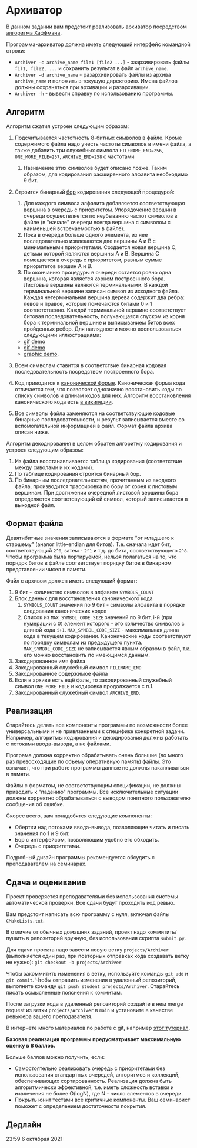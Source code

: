 # Архиватор

В данном задании вам предстоит реализовать архиватор
посредством [алгоритма Хаффмана](https://en.wikipedia.org/wiki/Huffman_coding).

Программа-архиватор должна иметь следующий интерфейс командной строки:

* `Archiver -c archive_name file1 [file2 ...]` - заархивировать файлы `fil1, file2, ...` и сохранить результат в
  файл `archive_name`.
* `Archiver -d archive_name` - разархивировать файлы из архива `archive_name` и положить в текущую директорию. Имена
  файлов должны сохраняться при архивации и разархивации.
* `Archiver -h` - вывести справку по использованию программы.

## Алгоритм

Алгоритм сжатия устроен следующим образом:

1. Подсчитывается частотность 8-битных символов в файле. Кроме содержимого файла надо учесть частоты символов в имени
   файла, а также добавить три служебных символа `FILENAME_END=256`, `ONE_MORE_FILE=257`, `ARCHIVE_END=258` с частотами
   1. Назначение этих символов будет описано позже. Таким образом, для кодирования расширенного алфавита необходимо 9
   бит.
1. Строится бинарный [бор](https://en.wikipedia.org/wiki/Trie) кодирования следующей процедурой:
    1. Для каждого символа алфавита добавляется соответствующая вершина в очередь с приоритетом. Упорядочение вершин в
       очереди осуществляется по неубыванию частот символов в файле (в "начале" очереди всегда вершина с символом с
       наименьшей встречаемостью в файле).
    1. Пока в очереди больше одного элемента, из нее последовательно извлекаются две вершины A и B с минимальными
       приоритетами. Создается новая вершина С, детьми которой являются вершины A и B. Вершина C помещается в очередь с
       приоритетом, равным сумме приоритетов вершин A и B.
    1. По окончанию процедуры в очереди остается ровно одна вершина, которая является корнем построенного бора. Листовые
       вершины являются терминальными. В каждой терминальной вершине записан символ из исходного файла. Каждая
       нетерминальная вершина дерева содержит два ребра: левое и правое, которые помечаются битами 0 и 1 соответственно.
       Каждой терминальной вершине соответствует битовая последовательность, получающаяся спуском из корня бора к
       терминальной вершине и выписыванием битов всех пройденных ребер. Для наглядности можно воспользоваться следующими
       иллюстрациями:

    * [gif demo](https://commons.wikimedia.org/wiki/File:Huffmantree_ru_animated.gif?uselang=ru)
    * [gif demo](https://commons.wikimedia.org/wiki/File:Huffman_huff_demo.gif)
    * [graphic demo](https://people.ok.ubc.ca/ylucet/DS/Huffman.html).
1. Всем символам ставится в соответствие бинарная кодовая последовательность посредством построенного бора.
1. Код приводится к [канонической форме](https://en.wikipedia.org/wiki/Canonical_Huffman_code). Каноническая форма кода
   отличается тем, что позволяет однозначно восстановить коды по списку символов и длинам кодов для них. Алгоритм
   восстановления канонического кода есть [в википедии](https://en.wikipedia.org/wiki/Canonical_Huffman_code).
1. Все символы файла заменяются на соответствующие кодовые бинарные последовательности, и результ записывается вместе со
   вспомогательной информацией в файл. Формат файла архива описан ниже.

Алгоритм декодирования в целом обратен алгоритму кодирования и устроен следующим образом:

1. Из файла восстанавливается таблица кодирования (соответствие между сиволами и их кодами).
1. По таблице кодирования строится бинарный бор.
1. По бинарным последовательностям, прочитанным из входного файла, производится трассировка по бору от корня к листовым
   вершинам. При достижении очередной листовой вершины бора определяется соответсвующий ей символ, который записывается
   в выходной файл.

## Формат файла

Девятибитные значения записываются в формате "от младшего к старшему" (аналог little-endian для битов). Т.е. сначала
идет бит, соответствующий `2^0`, затем - `2^1` и т.д. до бита, соответствующего `2^8`. Чтобы программа была портируемой,
нельзя полагаться на то, что порядок битов в файле соответствует порядку битов в бинарном представлении чисел в памяти.

Файл с архивом должен иметь следующий формат:

1. 9 бит - количество символов в алфавите `SYMBOLS_COUNT`
1. Блок данных для восстановления канонического кода
    1. `SYMBOLS_COUNT` значений по 9 бит - символы алфавита в порядке следования канонических кодов
    1. Список из `MAX_SYMBOL_CODE_SIZE` значений по 9 бит, i-й (при нумерации с 0) элемент которого - это количество
       символов с длиной кода `i+1`. `MAX_SYMBOL_CODE_SIZE` - максимальная длина кода в текущем кодировании.
       Канонические коды соответствуют по порядку символам из предыдущего пункта. `MAX_SYMBOL_CODE_SIZE` не записывается
       явным образом в файл, т.к. его можно восстановить по имеющимся данным.
1. Закодированное имя файла
1. Закодированный служебный символ `FILENAME_END`
1. Закодированное содержимое файла
1. Если в архиве есть ещё фалы, то закодированный служебный символ `ONE_MORE_FILE` и кодировка продолжается с п.1.
1. Закодированный служебный символ `ARCHIVE_END`.

## Реализация

Старайтесь делать все компоненты программы по возможности более универсальными и не привязанными к специфике конкретной
задачи. Например, алгоритмы кодирования и декодирования должны работать с потоками ввода-вывода, а не файлами.

Програма должна корректно обрабатывать очень большие (во много раз превосходящие по объему оперативную память) файлы.
Это означает, что при работе программы данные не должны накапливаться в памяти.

Файлы с форматом, не соответствующим спецификации, не должны приводить к "падению" программы. Все исключительные
ситуации должны корректно обрабатываться с выводом понятного пользователю сообщения об ошибке.

Скорее всего, вам понадобятся следующие компоненты:

- Обертки над потоками ввода-вывода, позволяющие читать и писать значения по 1 и 9 бит.
- Бор с интерфейсом, позволяющим удобно его обходить.
- Очередь с приоритетами.

Подробный дизайн программы рекомендуется обсудить с преподавателем на семинарах.

## Сдача и оценивание

Проект проверяется преподавателями без использования системы автоматической проверки. Все сдачи будут проходить код
ревью.

Вам предстоит написать всю программу с нуля, включая файлы `CMakeLists.txt`.

В отличие от обычных домашних заданий, проект надо коммитить/пушить в репозиторий вручную, без использования
скрипта `submit.py`.

Для сдачи проекта надо завести новую ветку `projects/Archiver` (выполняется один раз, при повторных отправках кода
создавать ветку не нужно):
`git checkout -b projects/Archiver`

Чтобы закоммитить изменения в ветку, используйте команды `git add` и `git commit`. Чтобы отправить изменения в удаленный
репозиторий, выполните команду `git push student projects/Archiver`. Старайтесь писать осмысленные пояснения к коммитам.

После загрузки кода в удаленный репозиторий создайте в нем merge request из ветки `projects/Archiver` в `main` и
установите в качестве ревьюера вашего преподавателя.

В интернете много материалов по работе с git, например [этот туториал](https://rogerdudler.github.io/git-guide/).

**Базовая реализация программы предусматривает максимальную оценку в 8 баллов.**

Больше баллов можно получить, если:

- Самостоятельно реализовать очередь с приоритетами без использования стандартных очередей, алгоритмов и коллекций,
  обеспечивающих сортированность. Реализация должна быть алгоритмически эффективной, т.е. иметь сложность вставки и
  извлечения не более O(logN), где N - число элементов в очереди.
- Покрыть юнит тестами все критичные компоненты. Ваш семинарист поможет с определением достаточности покрытия.

## Дедлайн

23:59 6 октябрая 2021
